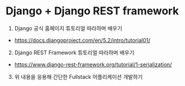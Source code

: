 # Django + Django REST framework

1. Django 공식 홈페이지 튜토리얼 따라하며 배우기
- https://docs.djangoproject.com/en/5.2/intro/tutorial01/

2. Django REST Framework 튜토리얼 따라하며 배우기
- https://www.django-rest-framework.org/tutorial/1-serialization/

3. 위 내용을 응용해 간단한 Fullstack 어플리케이션 개발하기
